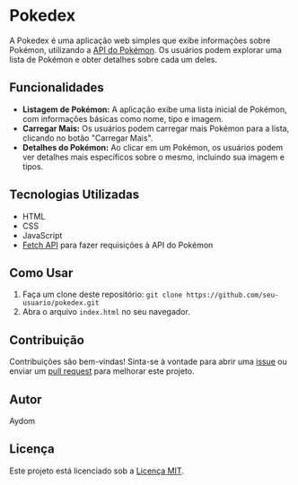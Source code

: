 # Pokedex

A Pokedex é uma aplicação web simples que exibe informações sobre Pokémon, utilizando a [API do Pokémon](https://pokeapi.co/). Os usuários podem explorar uma lista de Pokémon e obter detalhes sobre cada um deles.

## Funcionalidades

- **Listagem de Pokémon:** A aplicação exibe uma lista inicial de Pokémon, com informações básicas como nome, tipo e imagem.
- **Carregar Mais:** Os usuários podem carregar mais Pokémon para a lista, clicando no botão "Carregar Mais".
- **Detalhes do Pokémon:** Ao clicar em um Pokémon, os usuários podem ver detalhes mais específicos sobre o mesmo, incluindo sua imagem e tipos.

## Tecnologias Utilizadas

- HTML
- CSS
- JavaScript
- [Fetch API](https://developer.mozilla.org/en-US/docs/Web/API/Fetch_API) para fazer requisições à API do Pokémon

## Como Usar

1. Faça um clone deste repositório: `git clone https://github.com/seu-usuario/pokedex.git`
2. Abra o arquivo `index.html` no seu navegador.

## Contribuição

Contribuições são bem-vindas! Sinta-se à vontade para abrir uma [issue](https://github.com/seu-usuario/pokedex/issues) ou enviar um [pull request](https://github.com/seu-usuario/pokedex/pulls) para melhorar este projeto.

## Autor

Aydom

## Licença

Este projeto está licenciado sob a [Licença MIT](LICENSE).
